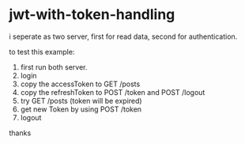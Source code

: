 # jwt-with-token-handling
i seperate as two server, first for read data, second for authentication.

to test this example:
1. first run both server.
2. login
3. copy the accessToken to GET /posts
4. copy the refreshToken to POST /token and POST /logout
5. try GET /posts (token will be expired)
6. get new Token by using POST /token
7. logout

thanks
